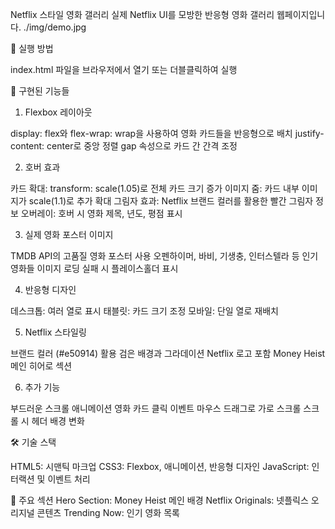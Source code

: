 Netflix 스타일 영화 갤러리
실제 Netflix UI를 모방한 반응형 영화 갤러리 웹페이지입니다.
./img/demo.jpg

🚀 실행 방법

index.html 파일을 브라우저에서 열기
또는 더블클릭하여 실행

🎯 구현된 기능들
1. Flexbox 레이아웃

display: flex와 flex-wrap: wrap을 사용하여 영화 카드들을 반응형으로 배치
justify-content: center로 중앙 정렬
gap 속성으로 카드 간 간격 조정

2. 호버 효과

카드 확대: transform: scale(1.05)로 전체 카드 크기 증가
이미지 줌: 카드 내부 이미지가 scale(1.1)로 추가 확대
그림자 효과: Netflix 브랜드 컬러를 활용한 빨간 그림자
정보 오버레이: 호버 시 영화 제목, 년도, 평점 표시

3. 실제 영화 포스터 이미지

TMDB API의 고품질 영화 포스터 사용
오펜하이머, 바비, 기생충, 인터스텔라 등 인기 영화들
이미지 로딩 실패 시 플레이스홀더 표시

4. 반응형 디자인

데스크톱: 여러 열로 표시
태블릿: 카드 크기 조정
모바일: 단일 열로 재배치

5. Netflix 스타일링

브랜드 컬러 (#e50914) 활용
검은 배경과 그라데이션
Netflix 로고 포함
Money Heist 메인 히어로 섹션

6. 추가 기능

부드러운 스크롤 애니메이션
영화 카드 클릭 이벤트
마우스 드래그로 가로 스크롤
스크롤 시 헤더 배경 변화

🛠️ 기술 스택

HTML5: 시맨틱 마크업
CSS3: Flexbox, 애니메이션, 반응형 디자인
JavaScript: 인터랙션 및 이벤트 처리

📝 주요 섹션
Hero Section: Money Heist 메인 배경
Netflix Originals: 넷플릭스 오리지널 콘텐츠
Trending Now: 인기 영화 목록


